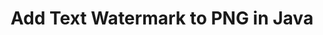 ---
############################# Static ############################
layout: "autogen"
draft: false
path: "watermark/java/add/text/png/"
otherformats: PDF WORD EXCEL IMAGE VISIO DOC DOT DOCX DOCM DOTX DOTM RTF TXT XLSX XLSM XLTM XLT XLTX XLS XLSB XLAM SXC PPTX PPTM PPSX PPSM POTM POT POTX PPT PPS ODT BMP GIF JPEG JP2 TIFF WEBP VSD VDX VSDX VSTX VSX VSSX VSDM VSSM VSTM VTX VDW VSS VST

############################# Head ############################
head_title: "Add Text Watermark to PNG in Java"
head_description: "Java library to add text watermark to PNG file in Java & J2SE applications using GroupDocs.Watermark API for Java"

############################# Header ############################
title: "Add Text Watermark to PNG in Java"
description: "Adding text watermark to PNG file in Java & J2SE applications. Manage the watermark size, font type, rotation angle and position of the watermark on the document pages, as you may need."

############################# SubMenu ############################
submenu:
    enable: true

############################# About ############################
about:
    enable: true
    title: "GroupDocs.Watermark for Java API"
    content: |
        GroupDocs.Watermark for Java is a complete watermarks management solution for Java applications. Developers can quickly perform watermarks manipulation operations like; add, edit, search and delete different types of watermarks from within documents of all popular file formats. It supports working with text and image watermarks in a variety of documents including PDF, Microsoft Word, Excel, PowerPoint, Visio, Email and image formats.
        
        GroupDocs.Watermark APIs are well supported on all major operating systems and Java versions including J2SE 7.0 (1.7), J2SE 8.0 (1.8) and Java 10.

############################# Steps ############################
steps:
    enable: true
    title_left: "Add Text Watermark to PNG File in Java"
    content_left: |
        [GroupDocs.Watermark](https://products.groupdocs.com/watermark/java/) makes it easy for Java developers to add text watermarks in their applications by implementing a few easy steps.

        *   Instantiate **Watermarker** with input PNG document.
        *   Initialize **TextWatermarker** with watermark text, font size and style.
        *   Set watermark properties (alignment, color etc).
        *   Add watermark to the watermarker and generate output document.
        
    title_right: "System Requirements"
    content_right: |
        Before executing the code example below, please make sure that you have the following prerequisites installled on your system.

        *   Operating Systems: Microsoft Windows, Linux, MacOS
        *   Development Environments: NetBeans, IntelliJ IDEA, Eclipse
        *   Frameworks: Java 7 (1.7) and above
        *   Download the latest version of GroupDocs.Watermark for Java from [Maven](https://repository.groupdocs.com/webapp/#/artifacts/browse/tree/General/repo/com/groupdocs/groupdocs-watermark)
        
    code: |
        ```cs
        // Add text watermark to PNG in Java
        // Instantiate Watermarker with input PNG document
        (Watermarker watermarker = new Watermarker(input.png))
        
        // Instantiate TextWatermarker with watermark text, font size and style
        TextWatermark watermark = new TextWatermark("My Watermark", new Font("Arial", 36));
            
        // Set watermark properties
        watermark.setForegroundColor(Color.getRed());
        watermark.setHorizontalAlignment(HorizontalAlignment.Center);
        watermark.setVerticalAlignment(VerticalAlignment.Center);

        // Add watermark and save watermarked image
        watermarker.add(watermark);
        watermarker.save(output.png);
        
        watermarker.close();
        ```        

demos:
    enable: true
        

about_formats:
    enable: true


more_formats:
    enable: true


back_to_top:
    enable: true
---